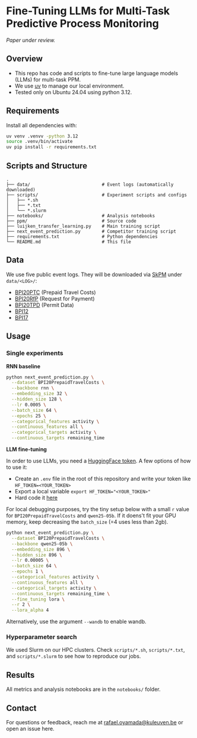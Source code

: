# Fine-Tuning LLMs for Multi-Task Predictive Process Monitoring

*Paper under review.*

## Overview

* This repo has code and scripts to fine-tune large language models (LLMs) for multi-task PPM.
* We use [uv](https://docs.astral.sh/uv/guides/install-python/) to manage our local environment.
* Tested only on Ubuntu 24.04 using python 3.12.

## Requirements

Install all dependencies with:

```bash
uv venv .venvv -python 3.12
source .venv/bin/activate
uv pip install -r requirements.txt
```

## Scripts and Structure

```
.
├── data/                           # Event logs (automatically downloaded)
├── scripts/                        # Experiment scripts and configs
│   ├── *.sh                        
│   ├── *.txt                       
│   └── *.slurm                     
├── notebooks/                      # Analysis notebooks
├── ppm/                            # Source code
├── luijken_transfer_learning.py    # Main training script
├── next_event_prediction.py        # Competitor training script
├── requirements.txt                # Python dependencies
└── README.md                       # This file
```

## Data

We use five public event logs. They will be downloaded via [SkPM](https://skpm.readthedocs.io/en/latest/install/installation.html) under `data/<LOG>/`:

* [BPI20PTC](https://doi.org/10.4121/uuid:5d2fe5e1-f91f-4a3b-ad9b-9e4126870165) (Prepaid Travel Costs)
* [BPI20RfP](https://doi.org/10.4121/uuid:895b26fb-6f25-46eb-9e48-0dca26fcd030) (Request for Payment)
* [BPI20TPD](https://doi.org/10.4121/uuid:ea03d361-a7cd-4f5e-83d8-5fbdf0362550) (Permit Data)
* [BPI12](https://doi.org/10.4121/uuid:3926db30-f712-4394-aebc-75976070e91f)
* [BPI17](https://doi.org/10.4121/uuid:c2c3b154-ab26-4b31-a0e8-8f2350ddac11)

## Usage

### Single experiments

**RNN baseline**

```bash
python next_event_prediction.py \
  --dataset BPI20PrepaidTravelCosts \
  --backbone rnn \
  --embedding_size 32 \
  --hidden_size 128 \
  --lr 0.0005 \
  --batch_size 64 \
  --epochs 25 \
  --categorical_features activity \
  --continuous_features all \
  --categorical_targets activity \
  --continuous_targets remaining_time
```

**LLM fine-tuning**

In order to use LLMs, you need a [HuggingFace token](https://huggingface.co/docs/hub/en/security-tokens). A few options of how to use it:

* Create an `.env` file in the root of this repository and write your token like `HF_TOKEN=<YOUR_TOKEN>`
* Export a local variable `export HF_TOKEN="<YOUR_TOKEN>"`
* Hard code it [here](https://github.com/raseidi/llm-peft-ppm/blob/61d92a1aba81fd710bf37851862e3386b41816c4/ppm/models/models.py#L13)

For local debugging purposes, try the tiny setup below with a small `r` value for `BPI20PrepaidTravelCosts` and `qwen25-05b`. If it doens't fit your GPU memory, keep decreasing the `batch_size` (=4 uses less than 2gb). 

```bash
python next_event_prediction.py \
  --dataset BPI20PrepaidTravelCosts \
  --backbone qwen25-05b \
  --embedding_size 896 \
  --hidden_size 896 \
  --lr 0.00005 \
  --batch_size 64 \
  --epochs 1 \
  --categorical_features activity \
  --continuous_features all \
  --categorical_targets activity \
  --continuous_targets remaining_time \
  --fine_tuning lora \
  --r 2 \
  --lora_alpha 4
```

Alternatively, use the argument `--wandb` to enable wandb.

### Hyperparameter search

We used Slurm on our HPC clusters. Check `scripts/*.sh`, `scripts/*.txt`, and `scripts/*.slurm` to see how to reproduce our jobs.

## Results

All metrics and analysis notebooks are in the `notebooks/` folder.

## Contact

For questions or feedback, reach me at [rafael.oyamada@kuleuven.be](mailto:rafael.oyamada@kuleuven.be) or open an issue here.
